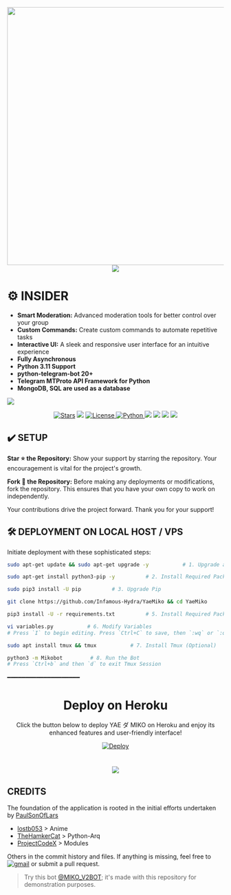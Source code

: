 <div align="center">
  <img src="https://telegra.ph/file/33a8d97739a2a4f81ddde.jpg" width="600">
</div>

<div align="center">
  <img src="https://readme-typing-svg.herokuapp.com?color=DC143C&center=true&lines=──+「+YAE+ダ+MIKO+」+──;An+Advanced+Group+Management+Bot.&width=600&height=180">
</div>

# ⚙️ INSIDER

- **Smart Moderation:** Advanced moderation tools for better control over your group
- **Custom Commands:** Create custom commands to automate repetitive tasks
- **Interactive UI:** A sleek and responsive user interface for an intuitive experience
- **Fully Asynchronous**
- **Python 3.11 Support**
- **python-telegram-bot 20+**
- **Telegram MTProto API Framework for Python**
- **MongoDB, SQL are used as a database**

<img src="https://user-images.githubusercontent.com/73097560/115834477-dbab4500-a447-11eb-908a-139a6edaec5c.gif">

<p align="center">
<a href="https://github.com/Infamous-Hydra/YaeMiko/stargazers"><img src="https://img.shields.io/github/stars/Infamous-Hydra/YaeMiko?color=black&logo=github&logoColor=black&style=for-the-badge" alt="Stars" /></a>
<a href="https://github.com/Infamous-Hydra/YaeMiko/network/members"> <img src="https://img.shields.io/github/forks/Infamous-Hydra/YaeMiko?color=black&logo=github&logoColor=black&style=for-the-badge" /></a>
<a href="https://github.com/Infamous-Hydra/YaeMiko/blob/master/LICENSE"> <img src="https://img.shields.io/badge/License-MIT-blueviolet?style=for-the-badge" alt="License" /> </a>
<a href="https://www.python.org/"> <img src="https://img.shields.io/badge/Written%20in-Python-skyblue?style=for-the-badge&logo=python" alt="Python" /> </a>
<a href="https://pypi.org/project/python-telegram-bot/"> <img src="https://img.shields.io/pypi/v/python-telegram-bot?color=white&label=ptb&logo=python&logoColor=blue&style=for-the-badge" /></a>
<a href="https://pypi.org/project/Telethon/"> <img src="https://img.shields.io/pypi/v/telethon?color=white&label=telethon&logo=python&logoColor=blue&style=for-the-badge" /></a>
<a href="https://pypi.org/project/Pyrogram/"> <img src="https://img.shields.io/pypi/v/pyrogram?color=white&label=pyrogram&logo=python&logoColor=blue&style=for-the-badge" /></a>
<a href="https://github.com/Infamous-Hydra/YaeMiko/commits/Infamous-Hydra"> <img src="https://img.shields.io/github/last-commit/Infamous-Hydra/YaeMiko?color=black&logo=github&logoColor=black&style=for-the-badge" /></a>
</p>

## ✔️ SETUP

**Star ⭐ the Repository:**
Show your support by starring the repository. Your encouragement is vital for the project's growth.

**Fork 🍴 the Repository:**
Before making any deployments or modifications, fork the repository. This ensures that you have your own copy to work on independently. 

Your contributions drive the project forward. Thank you for your support!

## 🛠️ DEPLOYMENT ON LOCAL HOST / VPS

Initiate deployment with these sophisticated steps:

```bash
sudo apt-get update && sudo apt-get upgrade -y           # 1. Upgrade and Update System

sudo apt-get install python3-pip -y          # 2. Install Required Packages

sudo pip3 install -U pip          # 3. Upgrade Pip

git clone https://github.com/Infamous-Hydra/YaeMiko && cd YaeMiko           # 4. Clone the Repository

pip3 install -U -r requirements.txt          # 5. Install Required Packages

vi variables.py           # 6. Modify Variables
# Press `I` to begin editing. Press `Ctrl+C` to save, then `:wq` or `:qa` to exit.

sudo apt install tmux && tmux           # 7. Install Tmux (Optional)

python3 -m Mikobot         # 8. Run the Bot
# Press `Ctrl+b` and then `d` to exit Tmux Session
```
━━━━━━━━━━━━━━━━━━━━

<h1 align="center">Deploy on Heroku</h1>

<p align="center">Click the button below to deploy YAE ダ MIKO on Heroku and enjoy its enhanced features and user-friendly interface!</p>

<p align="center">
    <a href="https://heroku.com/deploy?template=https://github.com/ITS-LUCKY-BOY/YaeMiko">
        <img src="https://www.herokucdn.com/deploy/button.svg" alt="Deploy">
    </a>
</p>

<h1 align="center"><img src="./.github/yae-miko.gif" /></h1>

## CREDITS
The foundation of the application is rooted in the initial efforts undertaken by [PaulSonOfLars](https://github.com/PaulSonOfLars)
+ [lostb053](https://github.com/lostb053) > Anime
+ [TheHamkerCat](https://github.com/TheHamkerCat) > Python-Arq
+ [ProjectCodeX](https://github.com/Team-ProjectCodeX) > Modules

Others in the commit history and files. If anything is missing, feel free to  [![gmail](https://img.shields.io/badge/mail-Here-red?style=for-the-badge&logo=gmail)](mailto:makandu2054@gmail.com)  or submit a pull request.

> Try this bot [@MIKO_V2BOT](https://t.me/MIKO_V2BOT); it's made with this repository for demonstration purposes.
